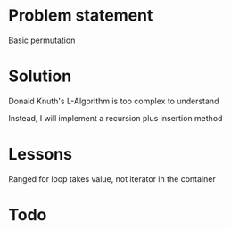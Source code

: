 # Problem statement
  Basic permutation

# Solution
  Donald Knuth's L-Algorithm is too complex to understand

  Instead, I will implement a recursion plus insertion method
  
# Lessons

  Ranged for loop takes value, not iterator in the container



# Todo
